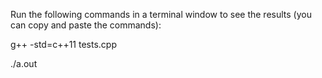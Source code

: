 Run the following commands in a terminal window to see the results (you can copy and paste the commands):

g++ -std=c++11 tests.cpp

./a.out
